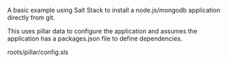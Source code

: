 A basic example using Salt Stack to install a node.js/mongodb application directly from git. 

This uses pillar data to configure the application and assumes the application has a packages.json file to define dependencies.

  roots/pillar/config.sls
